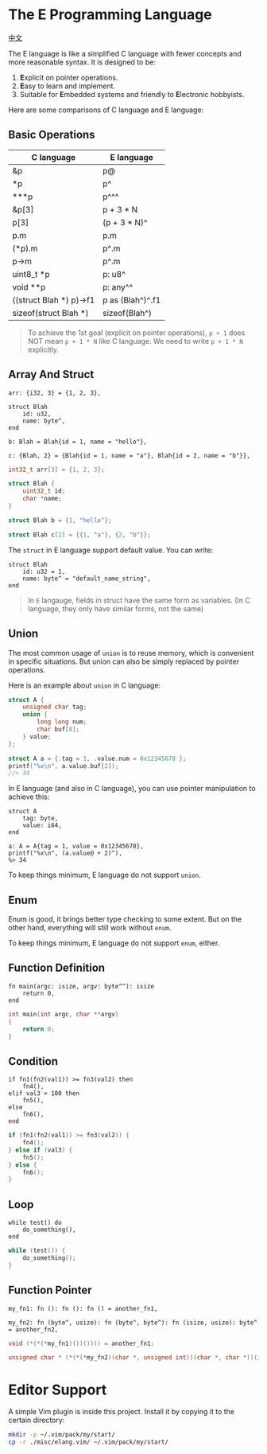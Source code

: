 # The E Programming Language

[中文](./README.cn.md)

The E language is like a simplified C language with fewer concepts and more reasonable syntax. It is designed to be:
1. **E**xplicit on pointer operations.
2. **E**asy to learn and implement.
3. Suitable for **E**mbedded systems and friendly to **E**lectronic hobbyists.

Here are some comparisons of C language and E language:

## Basic Operations

|          C language         |         E language          |
|-----------------------------|-----------------------------|
| &p                          | p@                          |
| \*p                         | p^                          |
| \*\*\*p                     | p^^^                        |
| &p[3]                       | p + 3 * N                   |
| p[3]                        | (p + 3 * N)^                |
| p.m                         | p.m                         |
| (\*p).m                     | p^.m                        |
| p-\>m                       | p^.m                        |
| uint8\_t \*p                | p: u8^                      |
| void \*\*p                  | p: any^^                    |
| ((struct Blah \*) p)-\>f1   | p as (Blah^)^.f1            |
| sizeof(struct Blah \*)      | sizeof(Blah^)               |

> To achieve the 1st goal (explicit on pointer operations), `p + 1` does NOT mean `p + 1 * N` like C language. We need to write `p + 1 * N` explicitly.

## Array And Struct

```
arr: {i32, 3} = {1, 2, 3},

struct Blah
	id: u32,
	name: byte^,
end

b: Blah = Blah{id = 1, name = "hello"},

c: {Blah, 2} = {Blah{id = 1, name = "a"}, Blah{id = 2, name = "b"}},
```

```c
int32_t arr[3] = {1, 2, 3};

struct Blah {
	uint32_t id;
	char *name;
}

struct Blah b = {1, "hello"};

struct Blah c[2] = {{1, "a"}, {2, "b"}};
```

The `struct` in E language support default value. You can write:

```
struct Blah
	id: u32 = 1,
	name: byte^ = "default_name_string",
end
```

> In `E` langauge, fields in struct have the same form as variables. (In C language, they only have similar forms, not the same)


## Union

The most common usage of `union` is to reuse memory, which is convenient in specific situations. But union can also be simply replaced by pointer operations.

Here is an example about `union` in C language: 

```c
struct A {
	unsigned char tag;
	union {
		long long num;
		char buf[8];
	} value;
};

struct A a = {.tag = 1, .value.num = 0x12345678 };
printf("%x\n", a.value.buf[2]);
//> 34
```

In E language (and also in C language), you can use pointer manipulation to achieve this:

```
struct A
	tag: byte,
	value: i64,
end

a: A = A{tag = 1, value = 0x12345678},
printf("%x\n", (a.value@ + 2)^),
%> 34
```

To keep things minimum, E language do not support `union`.


## Enum

Enum is good, it brings better type checking to some extent. But on the other hand, everything will still work without `enum`.

To keep things minimum, E language do not support `enum`, either.


## Function Definition

```
fn main(argc: isize, argv: byte^^): isize
	return 0,
end
```

```c
int main(int argc, char **argv)
{
	return 0;
}
```


## Condition

```
if fn1(fn2(val1)) >= fn3(val2) then
	fn4(),
elif val3 > 100 then
	fn5(),
else
	fn6(),
end
```

```c
if (fn1(fn2(val1)) >= fn3(val2)) {
	fn4();
} else if (val3) {
	fn5();
} else {
	fn6();
}
```


## Loop

```
while test() do
	do_something(),
end
```

```c
while (test()) {
	do_something();
}
```


## Function Pointer

```
my_fn1: fn (): fn (): fn () = another_fn1,

my_fn2: fn (byte^, usize): fn (byte^, byte^): fn (isize, usize): byte^ = another_fn2,

```

```c
void (*(*(*my_fn1)())())() = another_fn1;

unsigned char * (*(*(*my_fn2)(char *, unsigned int))(char *, char *))(int, unsigned int) = another_fn2;
```


# Editor Support

A simple Vim plugin is inside this project. Install it by copying it to the certain directory:

```sh
mkdir -p ~/.vim/pack/my/start/
cp -r ./misc/elang.vim/ ~/.vim/pack/my/start/
```

